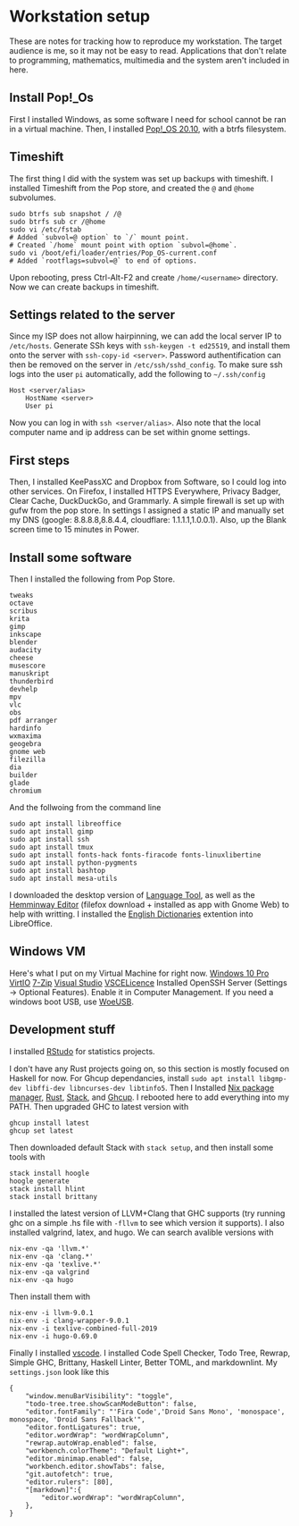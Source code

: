 # Workstation setup

These are notes for tracking how to reproduce my workstation. The target audience is me, so it may not be easy to read. Applications that don't relate to programming, mathematics, multimedia and the system aren't included in here.

## Install Pop!_Os

First I installed Windows, as some software I need for school cannot be ran in a virtual machine. Then, I installed [Pop!_OS 20.10](https://pop.system76.com/), with a btrfs filesystem.

## Timeshift

The first thing I did with the system was set up backups with timeshift. I installed Timeshift from the Pop store, and created the `@` and `@home` subvolumes.

```
sudo btrfs sub snapshot / /@
sudo btrfs sub cr /@home
sudo vi /etc/fstab
# Added `subvol=@ option` to `/` mount point.
# Created `/home` mount point with option `subvol=@home`.
sudo vi /boot/efi/loader/entries/Pop_OS-current.conf
# Added `rootflags=subvol=@` to end of options.
```

Upon rebooting, press Ctrl-Alt-F2 and create `/home/<username>` directory. Now we can create backups in timeshift.

## Settings related to the server

Since my ISP does not allow hairpinning, we can add the local server IP to `/etc/hosts`. Generate SSh keys with `ssh-keygen -t ed25519`, and install them onto the server with `ssh-copy-id <server>`. Password authentification can then be removed on the server in `/etc/ssh/sshd_config`. To make sure ssh logs into the user `pi` automatically, add the following to `~/.ssh/config`

```
Host <server/alias>
    HostName <server>
    User pi
```

Now you can log in with `ssh <server/alias>`. Also note that the local computer name and ip address can be set within gnome settings.

## First steps

Then, I installed KeePassXC and Dropbox from Software, so I could log into other services. On Firefox, I installed HTTPS Everywhere, Privacy Badger, Clear Cache, DuckDuckGo, and Grammarly. A simple firewall is set up with gufw from the pop store. In settings I assigned a static IP and manually set my DNS (google: 8.8.8.8,8.8.4.4, cloudflare: 1.1.1.1,1.0.0.1). Also, up the Blank screen time to 15 minutes in Power.

## Install some software

Then I installed the following from Pop Store. 

```
tweaks
octave
scribus
krita
gimp
inkscape
blender
audacity
cheese
musescore
manuskript
thunderbird
devhelp
mpv
vlc
obs
pdf arranger
hardinfo
wxmaxima
geogebra
gnome web
filezilla
dia
builder
glade
chromium
```

And the follwoing from the command line

```
sudo apt install libreoffice
sudo apt install gimp
sudo apt install ssh
sudo apt install tmux
sudo apt install fonts-hack fonts-firacode fonts-linuxlibertine
sudo apt install python-pygments
sudo apt install bashtop
sudo apt install mesa-utils
```

I downloaded the desktop version of [Language Tool](https://languagetool.org/), as well as the [Hemminway Editor](http://www.hemingwayapp.com/) (filefox download + installed as app with Gnome Web) to help with writting. I installed the [English Dictionaries](https://extensions.libreoffice.org/en/extensions/show/english-dictionaries) extention into LibreOffice.

## Windows VM
Here's what I put on my Virtual Machine for right now.
[Windows 10 Pro](https://www.microsoft.com/en-ca/software-download/windows10ISO)
[VirtIO](https://docs.fedoraproject.org/en-US/quick-docs/creating-windows-virtual-machines-using-virtio-drivers/index.html)
[7-Zip](https://www.7-zip.org/)
[Visual Studio](https://visualstudio.microsoft.com/vs/community/)
[VSCELicence](https://github.com/beatcracker/VSCELicense)
Installed OpenSSH Server (Settings -> Optional Features). Enable it in Computer Management. If you need a windows boot USB, use [WoeUSB](https://github.com/WoeUSB/WoeUSB).

## Development stuff

I installed [RStudo](https://rstudio.com/products/rstudio/) for statistics projects.

I don't have any Rust projects going on, so this section is mostly focused on Haskell for now. For Ghcup dependancies, install `sudo apt install libgmp-dev libffi-dev libncurses-dev libtinfo5`. Then I Installed [Nix package manager](https://nixos.org/nix/), [Rust](https://rustup.rs/), [Stack](https://haskellstack.org), and [Ghcup](https://haskell.org/ghcup/). I rebooted here to add everything into my PATH. Then upgraded GHC to latest version with

```
ghcup install latest
ghcup set latest
```

Then downloaded default Stack with `stack setup`, and then install some tools with

```
stack install hoogle
hoogle generate
stack install hlint
stack install brittany
```

I installed the latest version of LLVM+Clang that GHC supports (try running ghc on a simple .hs file with `-fllvm` to see which version it supports). I also installed valgrind, latex, and hugo. We can search avalible versions with

```
nix-env -qa 'llvm.*'
nix-env -qa 'clang.*'
nix-env -qa 'texlive.*'
nix-env -qa valgrind
nix-env -qa hugo
```

Then install them with

```
nix-env -i llvm-9.0.1
nix-env -i clang-wrapper-9.0.1
nix-env -i texlive-combined-full-2019
nix-env -i hugo-0.69.0
```

Finally I installed [vscode](https://code.visualstudio.com/). I installed Code Spell Checker, Todo Tree, Rewrap, Simple GHC, Brittany, Haskell Linter, Better TOML, and markdownlint. My `settings.json` look like this

```
{
    "window.menuBarVisibility": "toggle",
    "todo-tree.tree.showScanModeButton": false,
    "editor.fontFamily": "'Fira Code','Droid Sans Mono', 'monospace', monospace, 'Droid Sans Fallback'",
    "editor.fontLigatures": true,
    "editor.wordWrap": "wordWrapColumn",
    "rewrap.autoWrap.enabled": false,
    "workbench.colorTheme": "Default Light+",
    "editor.minimap.enabled": false,
    "workbench.editor.showTabs": false,
    "git.autofetch": true,
    "editor.rulers": [80],
    "[markdown]":{
        "editor.wordWrap": "wordWrapColumn",
    },
}
```